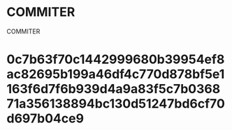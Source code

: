 # COMMITER
COMMITER






# 0c7b63f70c1442999680b39954ef8ac82695b199a46df4c770d878bf5e1163f6d7f6b939d4a9a83f5c7b036871a356138894bc130d51247bd6cf70d697b04ce9
